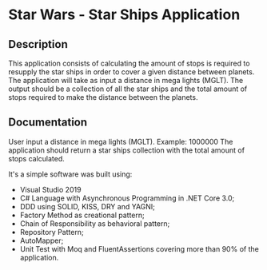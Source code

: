 # Star Wars - Star Ships Application

## Description
This application consists of calculating the amount of stops is required to resupply the star ships in order to cover a given distance between planets.
The application will take as input a distance in mega lights (MGLT).
The output should be a collection of all the star ships and the total amount of stops required to make the distance between the planets.

## Documentation
User input a distance in mega lights (MGLT). Example: 1000000
The application should return a star ships collection with the total amount of stops calculated.

It's a simple software was built using:

- Visual Studio 2019
- C# Language with Asynchronous Programming in .NET Core 3.0;
- DDD using SOLID, KISS, DRY and YAGNI;
- Factory Method as creational pattern; 
- Chain of Responsibility as behavioral pattern;
- Repository Pattern;
- AutoMapper;
- Unit Test with Moq and FluentAssertions covering more than 90% of the application.
